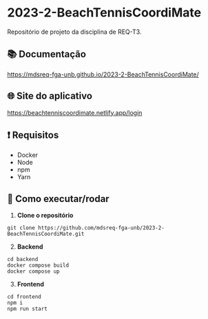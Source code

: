 # 2023-2-BeachTennisCoordiMate

Repositório de projeto da disciplina de REQ-T3.

## 📚 Documentação

https://mdsreq-fga-unb.github.io/2023-2-BeachTennisCoordiMate/

## 🌐 Site do aplicativo

https://beachtenniscoordimate.netlify.app/login

## ❗ Requisitos

- Docker
- Node
- npm
- Yarn

## 🛞 Como executar/rodar

1. **Clone o repositório**

```
git clone https://github.com/mdsreq-fga-unb/2023-2-BeachTennisCoordiMate.git
```

2. **Backend**

```
cd backend
docker compose build
docker compose up
```

3. **Frontend**

```
cd frontend
npm i
npm run start
```
